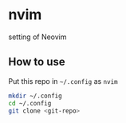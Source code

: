 # nvim

setting of Neovim

## How to use

Put this repo in `~/.config` as `nvim`

```bash
mkdir ~/.config
cd ~/.config
git clone <git-repo>
```
